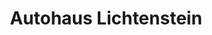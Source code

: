 ---
title: "Autohaus Lichtenstein"
url: /lichtenstein/autohaus-lichtenstein/
shop: Autowerkstatt
---